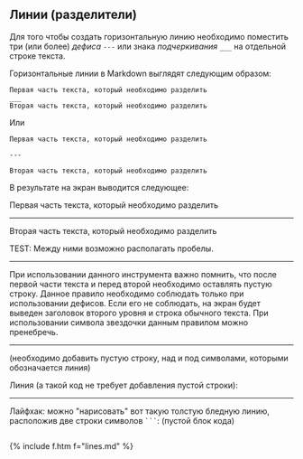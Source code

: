 <a name="lines"></a>

## Линии (разделители)

Для того чтобы создать горизонтальную линию необходимо поместить три (или более) _дефиса_ `---` или знака _подчеркивания_ `___` на отдельной строке текста.

Горизонтальные линии в Markdown выглядят следующим образом:

    Первая часть текста, который необходимо разделить
    ___
    Вторая часть текста, который необходимо разделить

Или

    Первая часть текста, который необходимо разделить

    ---

    Вторая часть текста, который необходимо разделить

В результате на экран выводится следующее:

Первая часть текста, который необходимо разделить

___

Вторая часть текста, который необходимо разделить


TEST: Между ними возможно располагать пробелы.

- - - -

При использовании данного инструмента важно помнить, что после первой части текста и перед второй необходимо оставлять пустую строку. Данное правило необходимо соблюдать только при использовании дефисов. Если его не соблюдать, на экран будет выведен заголовок второго уровня и строка обычного текста.  При использовании символа звездочки данным правилом можно пренебречь.


---

(необходимо добавить пустую строку, над и под символами, которыми обозначается линия)

Линия (а такой код не требует добавления пустой строки):

___


Лайфхак: можно "нарисовать" вот такую толстую бледную линию, расположив две строки символов ` ``` `: (пустой блок кода)

```
```


{% include f.htm f="lines.md" %}
